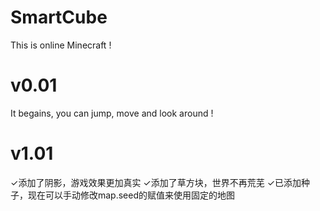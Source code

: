 # SmartCube
This is online Minecraft !
# v0.01
It begains, you can jump, move and look around !
# v1.01
✓添加了阴影，游戏效果更加真实
✓添加了草方块，世界不再荒芜
✓已添加种子，现在可以手动修改map.seed的赋值来使用固定的地图
